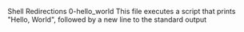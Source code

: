 Shell Redirections
0-hello_world
This file executes a script that prints "Hello, World", followed by a new line to the standard output
